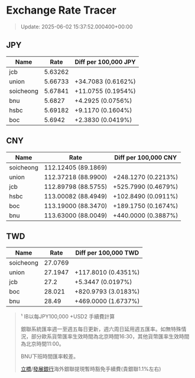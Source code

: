 # Exchange Rate Tracer

> Update: 2025-06-02 15:37:52.000400+00:00

## JPY

| Name      |    Rate | Diff per 100,000 JPY   |
|-----------|---------|------------------------|
| jcb       | 5.63262 |                        |
| union     | 5.66733 | +34.7083 (0.6162%)     |
| soicheong | 5.67841 | +11.0755 (0.1954%)     |
| bnu       | 5.6827  | +4.2925 (0.0756%)      |
| hsbc      | 5.69182 | +9.1170 (0.1604%)      |
| boc       | 5.6942  | +2.3830 (0.0419%)      |

## CNY

| Name      | Rate                | Diff per 100,000 CNY   |
|-----------|---------------------|------------------------|
| soicheong | 112.12405	(89.1869) |                        |
| union     | 112.37218	(88.9900) | +248.1270 (0.2213%)    |
| jcb       | 112.89798	(88.5755) | +525.7990 (0.4679%)    |
| hsbc      | 113.00082	(88.4949) | +102.8490 (0.0911%)    |
| boc       | 113.19000	(88.3470) | +189.1750 (0.1674%)    |
| bnu       | 113.63000	(88.0049) | +440.0000 (0.3887%)    |

## TWD

| Name      |    Rate | Diff per 100,000 TWD   |
|-----------|---------|------------------------|
| soicheong | 27.0769 |                        |
| union     | 27.1947 | +117.8010 (0.4351%)    |
| jcb       | 27.2    | +5.3447 (0.0197%)      |
| boc       | 28.021  | +820.9793 (3.0183%)    |
| bnu       | 28.49   | +469.0000 (1.6737%)    |


> ¹ IB以每JPY100,000 +USD2 手續費計算
>
> 銀聯系統匯率週一至週五每日更新，週六周日延用週五匯率。如無特殊情況，部分歐系貨幣匯率生效時間為北京時間16:30，其他貨幣匯率生效時間為北京時間11:00。
>
> BNU下班時間匯率較差。
>
> [立橋](https://www.wlbank.com.mo/uploads/ueditor/file/20181211/1544536513900230.pdf)/[發展銀行](https://www.mdb.com.mo/Service_Charges_20230728.pdf)海外銀聯提現暫時豁免手續費(貴銀聯1.1%左右)

